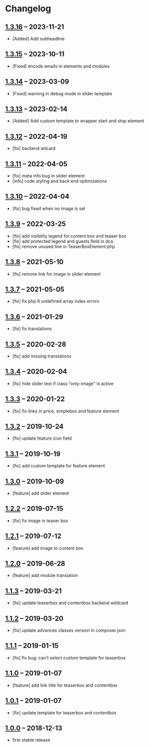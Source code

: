 # Changelog

[//]: <> (
Types of changes
    Added for new Addeds.
    Changed for changes in existing functionality.
    Deprecated for soon-to-be removed Addeds.
    Removed for now removed Addeds.
    Fixed for any bug fixes.
    Security in case of vulnerabilities.
)

## [1.3.16](https://github.com/contao-themes-net/theme-components-bundle/tree/1.3.16) – 2023-11-21

- [Added] Add subheadline

## [1.3.15](https://github.com/contao-themes-net/theme-components-bundle/tree/1.3.15) – 2023-10-11

- [Fixed] encode emails in elements and modules

## [1.3.14](https://github.com/contao-themes-net/theme-components-bundle/tree/1.3.14) – 2023-03-09

- [Fixed] warning in debug mode in slider template

## [1.3.13](https://github.com/contao-themes-net/theme-components-bundle/tree/1.3.13) – 2023-02-14

- [Added] Add custom template to wrapper start and stop element

## [1.3.12](https://github.com/contao-themes-net/theme-components-bundle/tree/1.3.12) – 2022-04-19

- [fix] backend wilcard

## [1.3.11](https://github.com/contao-themes-net/theme-components-bundle/tree/1.3.11) – 2022-04-05

- [fix] meta info bug in slider element
- [info] code styling and back end optimizations

## [1.3.10](https://github.com/contao-themes-net/theme-components-bundle/tree/1.3.10) – 2022-04-04

- [fix] bug fixed when no image is set

## [1.3.9](https://github.com/contao-themes-net/theme-components-bundle/tree/1.3.9) – 2022-03-25

- [fix] add visibility legend for content box and teaser box
- [fix] add protected legend and guests field in dca
- [fix] remove unused line in TeaserBoxElement.php

## [1.3.8](https://github.com/contao-themes-net/theme-components-bundle/tree/1.3.8) – 2021-05-10

- [fix] remove link for image in slider element

## [1.3.7](https://github.com/contao-themes-net/theme-components-bundle/tree/1.3.7) – 2021-05-05

- [fix] fix php 8 undefined array index errors

## [1.3.6](https://github.com/contao-themes-net/theme-components-bundle/tree/1.3.6) – 2021-01-29

- [fix] fix translations

## [1.3.5](https://github.com/contao-themes-net/theme-components-bundle/tree/1.3.5) – 2020-02-28

- [fix] add missing translations

## [1.3.4](https://github.com/contao-themes-net/theme-components-bundle/tree/1.3.4) – 2020-02-04

- [fix] hide slider text if class "only-image" is active

## [1.3.3](https://github.com/contao-themes-net/theme-components-bundle/tree/1.3.3) – 2020-01-22

- [fix] fix links in price, simplebox and feature element

## [1.3.2](https://github.com/contao-themes-net/theme-components-bundle/tree/1.3.2) – 2019-10-24

- [fix] update feature icon field

## [1.3.1](https://github.com/contao-themes-net/theme-components-bundle/tree/1.3.1) – 2019-10-19

- [fix] add custom template for feature element

## [1.3.0](https://github.com/contao-themes-net/theme-components-bundle/tree/1.3.0) – 2019-10-09

- [feature] add slider element

## [1.2.2](https://github.com/contao-themes-net/theme-components-bundle/tree/1.2.2) – 2019-07-15

- [fix] fix image in teaser box

## [1.2.1](https://github.com/contao-themes-net/theme-components-bundle/tree/1.2.1) – 2019-07-12

- [feature] add image to content box

## [1.2.0](https://github.com/contao-themes-net/theme-components-bundle/tree/1.2.0) – 2019-06-28

- [feature] add module translation

## [1.1.3](https://github.com/contao-themes-net/theme-components-bundle/tree/1.1.3) – 2019-03-21

- [fix] update teaserbox and contentbox backend wildcard

## [1.1.2](https://github.com/contao-themes-net/theme-components-bundle/tree/1.1.2) – 2019-03-20

- [fix] update advances classes version in composer.json

## [1.1.1](https://github.com/contao-themes-net/theme-components-bundle/tree/1.1.1) – 2019-01-15

- [fix] fix bug: can't select custom template for teaserbox

## [1.1.0](https://github.com/contao-themes-net/theme-components-bundle/tree/1.1.0) – 2019-01-07

- [feature] add link title for teaserbox and contentbox

## [1.0.1](https://github.com/contao-themes-net/theme-components-bundle/tree/1.0.1) – 2019-01-07

- [fix] update template for teaserbox and contentbox

## [1.0.0](https://github.com/contao-themes-net/theme-components-bundle/tree/1.0.0) – 2018-12-13

- first stable release
